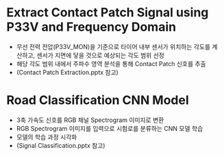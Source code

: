 # Extract Contact Patch Signal using P33V and Frequency Domain
- 무선 전력 전압(P33V_MON)을 기준으로 타이어 내부 센서가 위치하는 각도를 계산하고, 센서가 지면에 닿을 것으로 예상되는 각도 범위 선정
- 해당 각도 범위 내에서 주파수 영역 분석을 통해 Contact Patch 신호를 추출
- (Contact Patch Extraction.pptx 참고)

# Road Classification CNN Model
- 3축 가속도 신호를 RGB 채널 Spectrogram 이미지로 변환
- RGB Spectrogram 이미지를 입력으로 시험로를 분류하는 CNN 모델 학습
- 모델의 학습 과정 시각화
- (Signal Classification.pptx 참고)